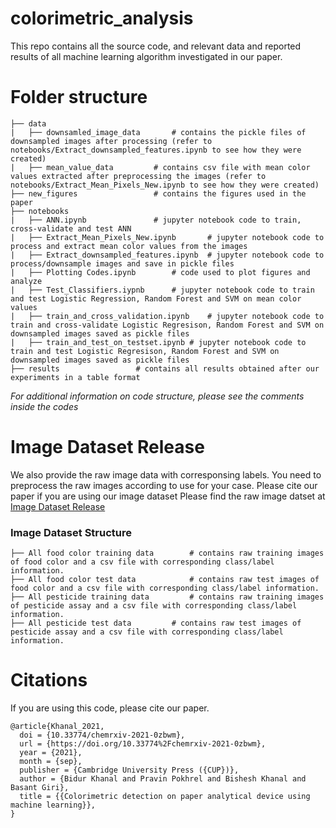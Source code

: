 # colorimetric_analysis
This repo contains all the source code, and relevant data and reported results of all machine learning algorithm investigated in our paper.

# Folder structure
```
├── data
|	├── downsamled_image_data		# contains the pickle files of downsampled images after processing (refer to notebooks/Extract_downsampled_features.ipynb to see how they were created)
|	├── mean_value_data			# contains csv file with mean color values extracted after preprocessing the images (refer to notebooks/Extract_Mean_Pixels_New.ipynb to see how they were created)
├── new_figures 				# contains the figures used in the paper
├── notebooks 
| 	├── ANN.ipynb 				# jupyter notebook code to train, cross-validate and test ANN
|	├── Extract_Mean_Pixels_New.ipynb   	# jupyter notebook code to process and extract mean color values from the images
|	├── Extract_downsampled_features.ipynb 	# jupyter notebook code to process/downsample images and save in pickle files
|	├── Plotting Codes.ipynb		# code used to plot figures and analyze
|	├── Test_Classifiers.iypnb 		# jupyter notebook code to train and test Logistic Regression, Random Forest and SVM on mean color values
|	├── train_and_cross_validation.ipynb	# jupyter notebook code to train and cross-validate Logistic Regresison, Random Forest and SVM on downsampled images saved as pickle files
|	├── train_and_test_on_testset.ipynb	# jupyter notebook code to train and test Logistic Regresison, Random Forest and SVM on downsampled images saved as pickle files
├── results					# contains all results obtained after our experiments in a table format
```
*For additional information on code structure, please see the comments inside the codes*

# Image Dataset Release 
We also provide the raw image data with corresponsing labels. You need to preprocess the raw images according to use for your case. Please cite our paper if you are using our image dataset
Please find the raw image datset at [Image Dataset Release](https://1drv.ms/u/s!Atwji7di1oRW8VVpvVZ3-35eV03i?e=4iAwXr)
### Image Dataset Structure
```
├── All food color training data		# contains raw training images of food color and a csv file with corresponding class/label information.
├── All food color test data			# contains raw test images of food color and a csv file with corresponding class/label information. 
├── All pesticide training data			# contains raw training images of pesticide assay and a csv file with corresponding class/label information.
├── All pesticide test data			# contains raw test images of pesticide assay and a csv file with corresponding class/label information.
```	
# Citations

If you are using this code, please cite our paper.

```
@article{Khanal_2021,
  doi = {10.33774/chemrxiv-2021-0zbwm},
  url = {https://doi.org/10.33774%2Fchemrxiv-2021-0zbwm},
  year = {2021},
  month = {sep},
  publisher = {Cambridge University Press ({CUP})},
  author = {Bidur Khanal and Pravin Pokhrel and Bishesh Khanal and Basant Giri},
  title = {{Colorimetric detection on paper analytical device using machine learning}},
}
```